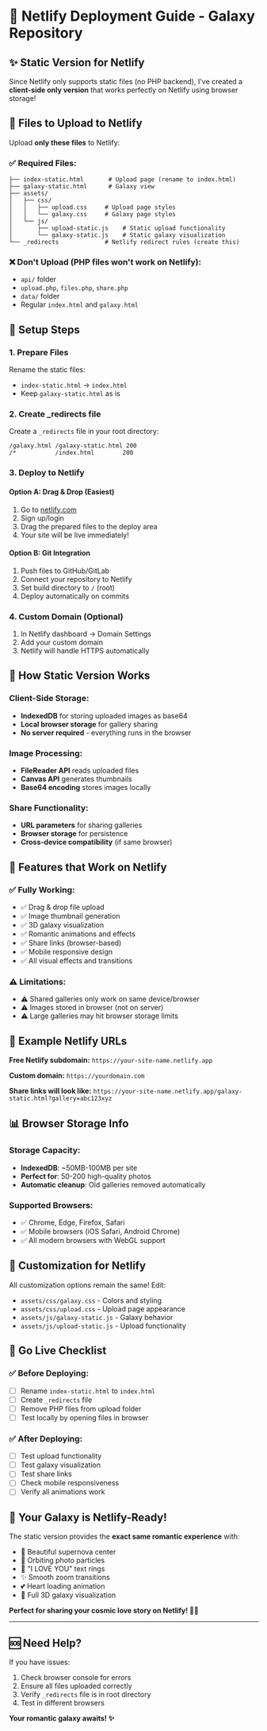 # 🚀 Netlify Deployment Guide - Galaxy Repository

## ✨ Static Version for Netlify

Since Netlify only supports static files (no PHP backend), I've created a **client-side only version** that works perfectly on Netlify using browser storage!

## 📁 Files to Upload to Netlify

Upload **only these files** to Netlify:

### ✅ **Required Files:**
```
├── index-static.html       # Upload page (rename to index.html)
├── galaxy-static.html      # Galaxy view 
├── assets/
│   ├── css/
│   │   ├── upload.css     # Upload page styles
│   │   └── galaxy.css     # Galaxy page styles
│   └── js/
│       ├── upload-static.js    # Static upload functionality
│       └── galaxy-static.js    # Static galaxy visualization
└── _redirects             # Netlify redirect rules (create this)
```

### ❌ **Don't Upload (PHP files won't work on Netlify):**
- `api/` folder
- `upload.php`, `files.php`, `share.php`
- `data/` folder
- Regular `index.html` and `galaxy.html`

## 🔧 Setup Steps

### 1. **Prepare Files**
Rename the static files:
- `index-static.html` → `index.html`
- Keep `galaxy-static.html` as is

### 2. **Create _redirects file**
Create a `_redirects` file in your root directory:
```
/galaxy.html /galaxy-static.html 200
/*           /index.html        200
```

### 3. **Deploy to Netlify**

#### **Option A: Drag & Drop (Easiest)**
1. Go to [netlify.com](https://netlify.com)
2. Sign up/login
3. Drag the prepared files to the deploy area
4. Your site will be live immediately!

#### **Option B: Git Integration**
1. Push files to GitHub/GitLab
2. Connect your repository to Netlify
3. Set build directory to `/` (root)
4. Deploy automatically on commits

### 4. **Custom Domain (Optional)**
1. In Netlify dashboard → Domain Settings
2. Add your custom domain
3. Netlify will handle HTTPS automatically

## 💾 How Static Version Works

### **Client-Side Storage:**
- **IndexedDB** for storing uploaded images as base64
- **Local browser storage** for gallery sharing
- **No server required** - everything runs in the browser

### **Image Processing:**
- **FileReader API** reads uploaded files
- **Canvas API** generates thumbnails
- **Base64 encoding** stores images locally

### **Share Functionality:**
- **URL parameters** for sharing galleries
- **Browser storage** for persistence
- **Cross-device compatibility** (if same browser)

## 🌟 Features that Work on Netlify

### ✅ **Fully Working:**
- ✅ Drag & drop file upload
- ✅ Image thumbnail generation  
- ✅ 3D galaxy visualization
- ✅ Romantic animations and effects
- ✅ Share links (browser-based)
- ✅ Mobile responsive design
- ✅ All visual effects and transitions

### ⚠️ **Limitations:**
- ⚠️ Shared galleries only work on same device/browser
- ⚠️ Images stored in browser (not on server)
- ⚠️ Large galleries may hit browser storage limits

## 🔗 Example Netlify URLs

**Free Netlify subdomain:**
`https://your-site-name.netlify.app`

**Custom domain:**
`https://yourdomain.com`

**Share links will look like:**
`https://your-site-name.netlify.app/galaxy-static.html?gallery=abc123xyz`

## 📊 Browser Storage Info

### **Storage Capacity:**
- **IndexedDB**: ~50MB-100MB per site
- **Perfect for**: 50-200 high-quality photos
- **Automatic cleanup**: Old galleries removed automatically

### **Supported Browsers:**
- ✅ Chrome, Edge, Firefox, Safari
- ✅ Mobile browsers (iOS Safari, Android Chrome)
- ✅ All modern browsers with WebGL support

## 🎨 Customization for Netlify

All customization options remain the same! Edit:
- `assets/css/galaxy.css` - Colors and styling
- `assets/css/upload.css` - Upload page appearance  
- `assets/js/galaxy-static.js` - Galaxy behavior
- `assets/js/upload-static.js` - Upload functionality

## 🚀 Go Live Checklist

### ✅ **Before Deploying:**
- [ ] Rename `index-static.html` to `index.html`
- [ ] Create `_redirects` file
- [ ] Remove PHP files from upload folder
- [ ] Test locally by opening files in browser

### ✅ **After Deploying:**
- [ ] Test upload functionality
- [ ] Test galaxy visualization  
- [ ] Test share links
- [ ] Check mobile responsiveness
- [ ] Verify all animations work

## 💝 Your Galaxy is Netlify-Ready!

The static version provides the **exact same romantic experience** with:
- 🌟 Beautiful supernova center
- 💫 Orbiting photo particles  
- 💖 "I LOVE YOU" text rings
- ✨ Smooth zoom transitions
- 💕 Heart loading animation
- 🌌 Full 3D galaxy visualization

**Perfect for sharing your cosmic love story on Netlify! 🚀💖**

---

## 🆘 Need Help?

If you have issues:
1. Check browser console for errors
2. Ensure all files uploaded correctly
3. Verify `_redirects` file is in root directory
4. Test in different browsers

**Your romantic galaxy awaits! ✨**
